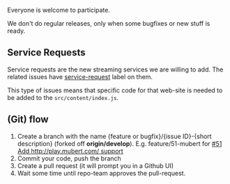 Everyone is welcome to participate.

We don't do regular releases, only when some bugfixes or new stuff is ready.



## Service Requests
Service requests are the new streaming services we are willing to add. The related issues have [service-request](https://github.com/stoplay/stoplay-ext/issues?q=is%3Aissue+is%3Aopen+label%3Aservice-request) label on them.

This type of issues means that specific code for that web-site is needed to be added to the `src/content/index.js`.

## (Git) flow
1. Create a branch with the name {feature or bugfix}/{issue ID}-{short description} (forked off **origin/develop**). E.g. feature/51-mubert for [#51 Add http://play.mubert.com/ support](../issues/51)
2. Commit your code, push the branch
3. Create a pull request (it will prompt you in a Github UI)
4. Wait some time until repo-team approves the pull-request.


